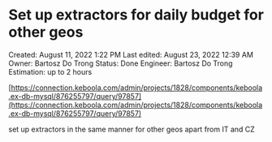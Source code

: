 # Set up extractors for daily budget for other geos

Created: August 11, 2022 1:22 PM
Last edited: August 23, 2022 12:39 AM
Owner: Bartosz Do Trong
Status: Done
Engineer: Bartosz Do Trong
Estimation: up to 2 hours

[https://connection.keboola.com/admin/projects/1828/components/keboola.ex-db-mysql/876255797/query/97857](https://connection.keboola.com/admin/projects/1828/components/keboola.ex-db-mysql/876255797/query/97857)

set up extractors in the same manner for other geos apart from IT and CZ